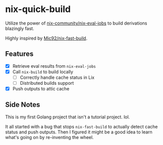 # nix-quick-build

Utilize the power of [nix-community/nix-eval-jobs](https://github.com/nix-community/nix-eval-jobs) to build derivations blazingly fast.

Highly inspired by [Mic92/nix-fast-build](https://github.com/Mic92/nix-fast-build/).

## Features

- [x] Retrieve eval results from `nix-eval-jobs`
- [x] Call `nix-build` to build locally
  - [ ] Correctly handle cache status in Lix
  - [ ] Distributed builds support
- [x] Push outputs to attic cache

## Side Notes

This is my first Golang project that isn't a tutorial project. lol.

It all started with a bug that stops `nix-fast-build` to actually detect cache status and push outputs.
Then I figured it might be a good idea to learn what's going on by re-inventing the wheel.
